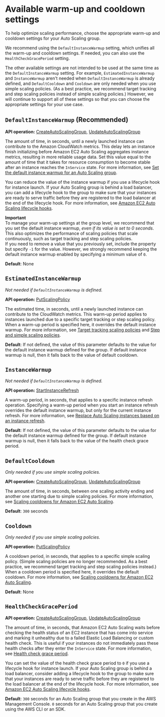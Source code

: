 # Available warm\-up and cooldown settings<a name="consolidated-view-of-warm-up-and-cooldown-settings"></a>

To help optimize scaling performance, choose the appropriate warm\-up and cooldown settings for your Auto Scaling group\. 

We recommend using the `DefaultInstanceWarmup` setting, which unifies all the warm\-up and cooldown settings\. If needed, you can also use the `HealthCheckGracePeriod` setting\.

The other available settings are not intended to be used at the same time as the `DefaultInstanceWarmup` setting\. For example, `EstimatedInstanceWarmup` and `InstanceWarmup` aren't needed when `DefaultInstanceWarmup` is already defined, and `DefaultCooldown` and `Cooldown` are only needed when you use simple scaling policies\. \(As a best practice, we recommend target tracking and step scaling policies instead of simple scaling policies\.\) However, we will continue to support all of these settings so that you can choose the appropriate settings for your use case\. 

## `DefaultInstanceWarmup` \(Recommended\)<a name="consolidated-view-default-instance-warm-up"></a>

**API operation:** [CreateAutoScalingGroup](https://docs.aws.amazon.com/autoscaling/ec2/APIReference/API_CreateAutoScalingGroup.html), [UpdateAutoScalingGroup](https://docs.aws.amazon.com/autoscaling/ec2/APIReference/API_UpdateAutoScalingGroup.html)

The amount of time, in seconds, until a newly launched instance can contribute to the Amazon CloudWatch metrics\. This delay lets an instance finish initializing before Amazon EC2 Auto Scaling aggregates instance metrics, resulting in more reliable usage data\. Set this value equal to the amount of time that it takes for resource consumption to become stable after an instance reaches the `InService` state\. For more information, see [Set the default instance warmup for an Auto Scaling group](ec2-auto-scaling-default-instance-warmup.md)\.

You can reduce the value of the instance warmup if you use a lifecycle hook for instance launch\. If your Auto Scaling group is behind a load balancer, you can add a lifecycle hook to the group to make sure that your instances are ready to serve traffic before they are registered to the load balancer at the end of the lifecycle hook\. For more information, see [Amazon EC2 Auto Scaling lifecycle hooks](lifecycle-hooks.md)\.

**Important**  
To manage your warm\-up settings at the group level, we recommend that you set the default instance warmup, *even if its value is set to 0 seconds*\. This also optimizes the performance of scaling policies that scale continuously, such as target tracking and step scaling policies\.   
If you need to remove a value that you previously set, include the property but specify `-1` for the value\. However, we strongly recommend keeping the default instance warmup enabled by specifying a minimum value of `0`\.

**Default**: None 

## `EstimatedInstanceWarmup`<a name="consolidated-view-estimated-instance-warm-up"></a>

*Not needed if `DefaultInstanceWarmup` is defined\.*

**API operation:** [PutScalingPolicy](https://docs.aws.amazon.com/autoscaling/ec2/APIReference/API_PutScalingPolicy.html)

The estimated time, in seconds, until a newly launched instance can contribute to the CloudWatch metrics\. This warm\-up period applies to instances launched due to a specific target tracking or step scaling policy\. When a warm\-up period is specified here, it overrides the default instance warmup\. For more information, see [Target tracking scaling policies](as-scaling-target-tracking.md) and [Step and simple scaling policies](as-scaling-simple-step.md)\.

**Default**: If not defined, the value of this parameter defaults to the value for the default instance warmup defined for the group\. If default instance warmup is null, then it falls back to the value of default cooldown\.

## `InstanceWarmup`<a name="consolidated-view-instance-warm-up"></a>

*Not needed if `DefaultInstanceWarmup` is defined\.*

**API operation:** [StartInstanceRefresh](https://docs.aws.amazon.com/autoscaling/ec2/APIReference/API_StartInstanceRefresh.html)

A warm\-up period, in seconds, that applies to a specific instance refresh operation\. Specifying a warm\-up period when you start an instance refresh overrides the default instance warmup, but only for the current instance refresh\. For more information, see [Replace Auto Scaling instances based on an instance refresh](asg-instance-refresh.md)\.

**Default**: If not defined, the value of this parameter defaults to the value for the default instance warmup defined for the group\. If default instance warmup is null, then it falls back to the value of the health check grace period\.

## `DefaultCooldown`<a name="consolidated-view-default-cooldown"></a>

*Only needed if you use simple scaling policies\.*

**API operation:** [CreateAutoScalingGroup](https://docs.aws.amazon.com/autoscaling/ec2/APIReference/API_CreateAutoScalingGroup.html), [UpdateAutoScalingGroup](https://docs.aws.amazon.com/autoscaling/ec2/APIReference/API_UpdateAutoScalingGroup.html)

The amount of time, in seconds, between one scaling activity ending and another one starting due to simple scaling policies\. For more information, see [Scaling cooldowns for Amazon EC2 Auto Scaling](ec2-auto-scaling-scaling-cooldowns.md)\.

**Default**: `300` seconds

## `Cooldown`<a name="consolidated-view-cooldown"></a>

*Only needed if you use simple scaling policies\.*

**API operation:** [PutScalingPolicy](https://docs.aws.amazon.com/autoscaling/ec2/APIReference/API_PutScalingPolicy.html)

A cooldown period, in seconds, that applies to a specific simple scaling policy\. \(Simple scaling policies are no longer recommended\. As a best practice, we recommend target tracking and step scaling policies instead\.\) When a cooldown period is specified here, it overrides the default cooldown\. For more information, see [Scaling cooldowns for Amazon EC2 Auto Scaling](ec2-auto-scaling-scaling-cooldowns.md)\.

**Default**: None

## `HealthCheckGracePeriod`<a name="consolidated-view-health-check-grace-period"></a>

**API operation:** [CreateAutoScalingGroup](https://docs.aws.amazon.com/autoscaling/ec2/APIReference/API_CreateAutoScalingGroup.html), [UpdateAutoScalingGroup](https://docs.aws.amazon.com/autoscaling/ec2/APIReference/API_UpdateAutoScalingGroup.html)

The amount of time, in seconds, that Amazon EC2 Auto Scaling waits before checking the health status of an EC2 instance that has come into service and marking it unhealthy due to a failed Elastic Load Balancing or custom health check\. This is useful if your instances do not immediately pass these health checks after they enter the `InService` state\. For more information, see [Health check grace period](ec2-auto-scaling-health-checks.md#health-check-grace-period)\.

You can set the value of the health check grace period to `0` if you use a lifecycle hook for instance launch\. If your Auto Scaling group is behind a load balancer, consider adding a lifecycle hook to the group to make sure that your instances are ready to serve traffic before they are registered to the load balancer at the end of the lifecycle hook\. For more information, see [Amazon EC2 Auto Scaling lifecycle hooks](lifecycle-hooks.md)\.

**Default**: `300` seconds for an Auto Scaling group that you create in the AWS Management Console\. `0` seconds for an Auto Scaling group that you create using the AWS CLI or an SDK\.